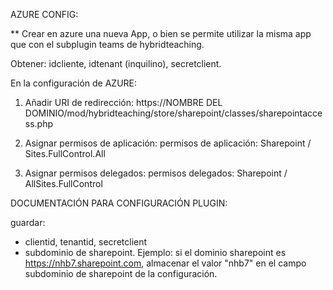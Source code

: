 
AZURE CONFIG:

** Crear en azure una nueva App, o bien se permite utilizar la misma app que con el subplugin teams de hybridteaching.

Obtener: idcliente, idtenant (inquilino), secretclient.

En la configuración de AZURE:

1. Añadir URI de redirección:
https://NOMBRE DEL DOMINIO/mod/hybridteaching/store/sharepoint/classes/sharepointaccess.php

2. Asignar permisos de aplicación:
permisos de aplicación: Sharepoint / Sites.FullControl.All

3. Asignar permisos delegados:
permisos delegados: Sharepoint / AllSites.FullControl



DOCUMENTACIÓN PARA CONFIGURACIÓN PLUGIN:

guardar:
- clientid, tenantid, secretclient
- subdominio de sharepoint. 
Ejemplo: si el dominio sharepoint es https://nhb7.sharepoint.com, almacenar el valor "nhb7" en el campo subdominio de sharepoint de la configuración.